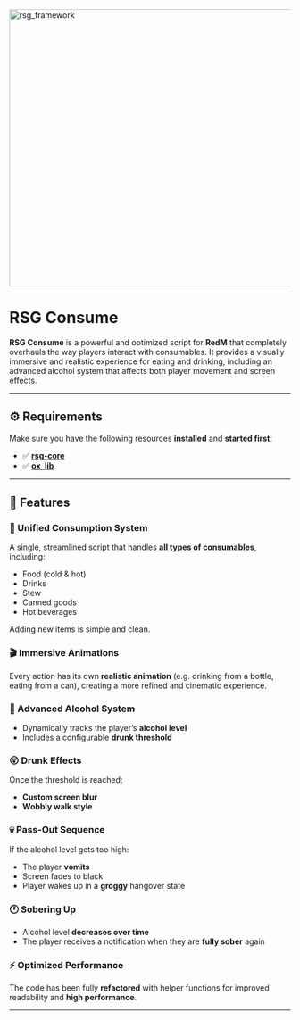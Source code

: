 <img width="2948" height="497" alt="rsg_framework" src="https://github.com/user-attachments/assets/0e4fa00d-f8c8-4b23-8251-3aa054a5aa9f" />

# RSG Consume

**RSG Consume** is a powerful and optimized script for **RedM** that completely overhauls the way players interact with consumables. It provides a visually immersive and realistic experience for eating and drinking, including an advanced alcohol system that affects both player movement and screen effects.

---

## ⚙️ Requirements

Make sure you have the following resources **installed** and **started first**:

- ✅ [**rsg-core**](https://github.com/Rexshack-RedM/rsg-core) 
- ✅ [**ox_lib**](https://github.com/Rexshack-RedM/ox_lib)

---

## 🚀 Features

### 🔄 Unified Consumption System
A single, streamlined script that handles **all types of consumables**, including:
- Food (cold & hot)
- Drinks
- Stew
- Canned goods
- Hot beverages

Adding new items is simple and clean.

### 🎬 Immersive Animations
Every action has its own **realistic animation** (e.g. drinking from a bottle, eating from a can), creating a more refined and cinematic experience.

### 🥃 Advanced Alcohol System
- Dynamically tracks the player’s **alcohol level**
- Includes a configurable **drunk threshold**

### 😵 Drunk Effects
Once the threshold is reached:
- **Custom screen blur**
- **Wobbly walk style**

### 💀 Pass-Out Sequence
If the alcohol level gets too high:
- The player **vomits**
- Screen fades to black
- Player wakes up in a **groggy** hangover state

### 🕐 Sobering Up
- Alcohol level **decreases over time**
- The player receives a notification when they are **fully sober** again

### ⚡ Optimized Performance
The code has been fully **refactored** with helper functions for improved readability and **high performance**.

---


